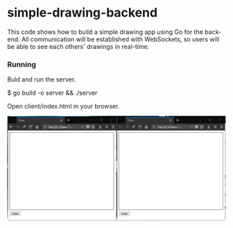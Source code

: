 # simple-drawing-backend
This code shows how to build a simple drawing app using Go for the back-end. All communication will be established with WebSockets, so users will be able to see each others' drawings in real-time.


### Running

Buld and run the server.

$ go build -o server && ./server

Open client/index.html in your browser.

![效果截图](snap.gif)
